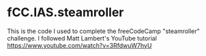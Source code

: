 # fCC.IAS.steamroller
This is the code I used to complete the freeCodeCamp "steamroller" challenge.  I followed Matt Lambert's YouTube tutorial https://www.youtube.com/watch?v=3RfdwuW7hyU
